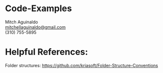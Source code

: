 # Code-Examples

Mitch Aguinaldo  
mitchellaguinaldo@gmail.com  
(310) 755-5895  

# Helpful References:  
Folder structures: https://github.com/kriasoft/Folder-Structure-Conventions
